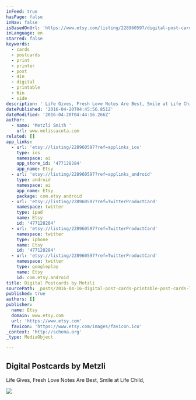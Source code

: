 ```yaml
---
inFeed: true
hasPage: false
inNav: false
isBasedOnUrl: 'https://www.etsy.com/listing/228960597/digital-post-cards-printable-post-cards?ref=shop_home_listings'
inLanguage: en
starred: false
keywords:
  - cards
  - postcards
  - print
  - printer
  - post
  - 4in
  - digital
  - printable
  - 6in
  - side
description: ' Life Gives, Fresh Love Notes Are Best, Smile at Life Child, '
datePublished: '2016-04-20T04:45:56.851Z'
dateModified: '2016-04-20T04:44:16.266Z'
author:
  - name: 'Metzli Smith '
    url: www.melissacota.com
related: []
app_links:
  - url: 'etsy://listing/228960597?ref=applinks_ios'
    type: ios
    namespace: ai
    app_store_id: '477128284'
    app_name: Etsy
  - url: 'etsy://listing/228960597?ref=applinks_android'
    type: android
    namespace: ai
    app_name: Etsy
    package: com.etsy.android
  - url: 'etsy://listing/228960597?ref=TwitterProductCard'
    namespace: twitter
    type: ipad
    name: Etsy
    id: '477128284'
  - url: 'etsy://listing/228960597?ref=TwitterProductCard'
    namespace: twitter
    type: iphone
    name: Etsy
    id: '477128284'
  - url: 'etsy://listing/228960597?ref=TwitterProductCard'
    namespace: twitter
    type: googleplay
    name: Etsy
    id: com.etsy.android
title: Digital Postcards by Metzli
sourcePath: _posts/2016-04-16-digital-post-cards-printable-post-cards-life-gives-fresh.md
published: true
authors: []
publisher:
  name: Etsy
  domain: www.etsy.com
  url: 'https://www.etsy.com'
  favicon: 'https://www.etsy.com/images/favicon.ico'
_context: 'http://schema.org'
_type: MediaObject

---
```

<article style=""><h1>Digital Postcards by Metzli</h1><p> Life Gives, Fresh Love Notes Are Best, Smile at Life Child, </p><img src="https://s3-us-west-2.amazonaws.com/the-grid-img/p/89d89cd96231f8b1e23e71e9177ea94154ae85a1.jpg" /></article>